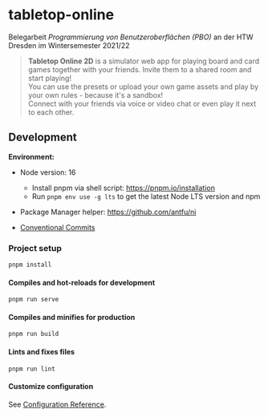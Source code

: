 # tabletop-online
Belegarbeit _Programmierung von Benutzeroberflächen (PBO)_ an der HTW Dresden im Wintersemester 2021/22

> **Tabletop Online 2D** is a simulator web app for playing board and card games together with your friends. Invite them to a shared room and start playing! <br>
> You can use the presets or upload your own game assets and play by your own rules - because it's a sandbox! <br>
> Connect with your friends via voice or video chat or even play it next to each other.

## Development

**Environment:**

- Node version: 16
  - Install pnpm via shell script: https://pnpm.io/installation
  - Run `pnpm env use -g lts` to get the latest Node LTS version and npm


- Package Manager helper: https://github.com/antfu/ni
- [Conventional Commits](https://github.com/DrJume/tabletop-online/blob/main/docs/Conventional%20Commits.md)

### Project setup
```
pnpm install
```

#### Compiles and hot-reloads for development
```
pnpm run serve
```

#### Compiles and minifies for production
```
pnpm run build
```

#### Lints and fixes files
```
pnpm run lint
```

#### Customize configuration
See [Configuration Reference](https://cli.vuejs.org/config/).
